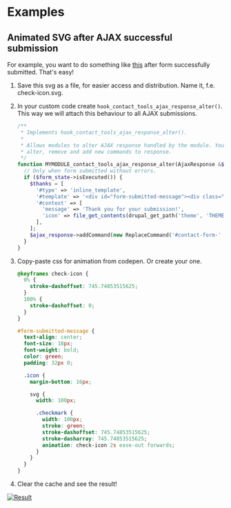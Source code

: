 # Examples

## Animated SVG after AJAX successful submission

For example, you want to do something like [this](https://codepen.io/seansean11/pen/fBjIi) after form successfully submitted. That's easy!

1. Save this svg as a file, for easier access and distribution. Name it, f.e. check-icon.svg.
2. In your custom code create `hook_contact_tools_ajax_response_alter()`. This way we will attach this behaviour to all AJAX submissions.
    
    ```php
    /**
     * Implements hook_contact_tools_ajax_response_alter().
     *
     * Allows modules to alter AJAX response handled by the module. You can fully
     * alter, remove and add new commands to response.
     */
    function MYMODULE_contact_tools_ajax_response_alter(AjaxResponse &$ajax_response, $form, Drupal\Core\Form\FormStateInterface $form_state) {
      // Only when form submitted without errors.
      if ($form_state->isExecuted()) {
        $thanks = [
          '#type' => 'inline_template',
          '#template' => '<div id="form-submitted-message"><div class="icon">{{ icon|raw }}</div>{{ message }}</div>',
          '#context' => [
            'message' => 'Thank you for your submission!',
            'icon' => file_get_contents(drupal_get_path('theme', 'THEME') . '/images/check-icon.svg'),
          ],
        ];
        $ajax_response->addCommand(new ReplaceCommand('#contact-form-' . $form['#build_id'], $thanks));
      }
    }
    ```
3. Copy-paste css for animation from codepen. Or create your one.

    ```scss
    @keyframes check-icon {
      0% {
        stroke-dashoffset: 745.74853515625;
      }
      100% {
        stroke-dashoffset: 0;
      }
    }
 
    #form-submitted-message {
      text-align: center;
      font-size: 18px;
      font-weight: bold;
      color: green;
      padding: 32px 0;
    
      .icon {
        margin-bottom: 16px;
    
        svg {
          width: 100px;
    
          .checkmark {
            width: 100px;
            stroke: green;
            stroke-dashoffset: 745.74853515625;
            stroke-dasharray: 745.74853515625;
            animation: check-icon 2s ease-out forwards;
          }
        }
      }
    }
    ```
    
4. Clear the cache and see the result!

[![Result](https://media.giphy.com/media/7IW6vwFrzxvR2A2YmB/giphy.gif)](https://giphy.com/gifs/7IW6vwFrzxvR2A2YmB/html5)